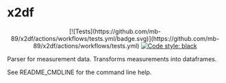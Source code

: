 # x2df

<p align="center">
[![Tests](https://github.com/mb-89/x2df/actions/workflows/tests.yml/badge.svg)](https://github.com/mb-89/x2df/actions/workflows/tests.yml)
<a href="https://github.com/psf/black"><img alt="Code style: black" src="https://img.shields.io/badge/code%20style-black-000000.svg"></a>
</p>

Parser for measurement data. Transforms measurements into dataframes.

See README_CMDLINE for the command line help.